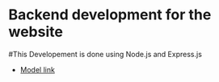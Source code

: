 # Backend development for the website
#This Developement is done using Node.js and Express.js

- [Model link](https://app.eraser.io/workspace/YtPqZ1VogxGy1jzIDkzj)
